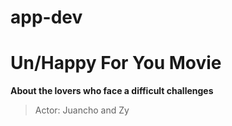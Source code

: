 # app-dev
# Un/Happy For You Movie
**About the lovers who face a difficult challenges**
> Actor: Juancho and Zy
